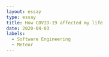 ```yaml
---
layout: essay
type: essay
title: How COVID-19 affected my life
date: 2020-04-03
labels:
  - Software Engineering
  - Meteor
---
```



